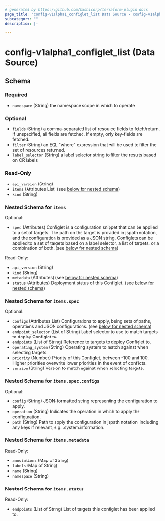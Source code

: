 ```yaml
---
# generated by https://github.com/hashicorp/terraform-plugin-docs
page_title: "config-v1alpha1_configlet_list Data Source - config-v1alpha1"
subcategory: ""
description: |-
  
---
```


# config-v1alpha1_configlet_list (Data Source)





<!-- schema generated by tfplugindocs -->
## Schema

### Required

- `namespace` (String) the namespace scope in which to operate

### Optional

- `fields` (String) a comma-separated list of resource fields to fetch/return.  If unspecified, all fields are fetched.  If empty, only key-fields are fetched.
- `filter` (String) an EQL "where" expression that will be used to filter the set of resources returned.
- `label_selector` (String) a label selector string to filter the results based on CR labels

### Read-Only

- `api_version` (String)
- `items` (Attributes List) (see [below for nested schema](#nestedatt--items))
- `kind` (String)

<a id="nestedatt--items"></a>
### Nested Schema for `items`

Optional:

- `spec` (Attributes) Configlet is a configuration snippet that can be applied to a set of targets.
The path on the target is provided in jspath notation, and the configuration is provided as a JSON string.
Configlets can be applied to a set of targets based on a label selector, a list of targets, or a combination of both. (see [below for nested schema](#nestedatt--items--spec))

Read-Only:

- `api_version` (String)
- `kind` (String)
- `metadata` (Attributes) (see [below for nested schema](#nestedatt--items--metadata))
- `status` (Attributes) Deployment status of this Configlet. (see [below for nested schema](#nestedatt--items--status))

<a id="nestedatt--items--spec"></a>
### Nested Schema for `items.spec`

Optional:

- `configs` (Attributes List) Configurations to apply, being sets of paths, operations and JSON configurations. (see [below for nested schema](#nestedatt--items--spec--configs))
- `endpoint_selector` (List of String) Label selector to use to match targets to deploy Configlet to.
- `endpoints` (List of String) Reference to targets to deploy Configlet to.
- `operating_system` (String) Operating system to match against when selecting targets.
- `priority` (Number) Priority of this Configlet, between -100 and 100. Higher priorities overwrite lower priorities in the event of conflicts.
- `version` (String) Version to match against when selecting targets.

<a id="nestedatt--items--spec--configs"></a>
### Nested Schema for `items.spec.configs`

Optional:

- `config` (String) JSON-formatted string representing the configuration to apply.
- `operation` (String) Indicates the operation in which to apply the configuration.
- `path` (String) Path to apply the configuration in jspath notation, including any keys if relevant, e.g. .system.information.



<a id="nestedatt--items--metadata"></a>
### Nested Schema for `items.metadata`

Read-Only:

- `annotations` (Map of String)
- `labels` (Map of String)
- `name` (String)
- `namespace` (String)


<a id="nestedatt--items--status"></a>
### Nested Schema for `items.status`

Read-Only:

- `endpoints` (List of String) List of targets this configlet has been applied to.
